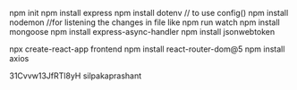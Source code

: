 npm init
npm install express
npm install dotenv // to use config()
npm install nodemon //for listening the changes in file like npm run watch
npm install mongoose
npm install express-async-handler
npm install jsonwebtoken

npx create-react-app frontend
npm install react-router-dom@5
npm install axios


31Cvvw13JfRTl8yH
silpakaprashant

